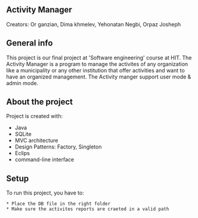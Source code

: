 ## Activity Manager

Creators: Or ganzian, Dima khmelev, Yehonatan Negbi, Orpaz Josheph

## General info
This project is our final project at 'Software engineering' course at HIT.
The Activity Manager is a program to manage the activites of any organization like a municipality or any other institution that offer activities and want to have an organized management.
The Activity manger support user mode & admin mode.
	
## About the project
Project is created with:
* Java
* SQLite
* MVC architecture
* Design Patterns: Factory, Singleton
* Eclips
* command-line interface
	
## Setup
To run this project, you have to:

```
* Place the DB file in the right folder
* Make sure the activites reports are craeted in a valid path



```
